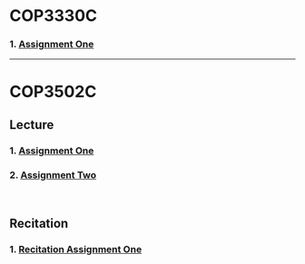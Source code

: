 # COP3330C

### 1. [Assignment One](/COP3330/HW1.java)

---

# COP3502C
## Lecture
### 1. [Assignment One](/COP3502/P0/signoftrouble.c)
### 2. [Assignment Two](/COP3502/P1/assignedseating.c)
<br>

## Recitation
### 1. [Recitation Assignment One](/COP3502/RP1/mirror.c)
